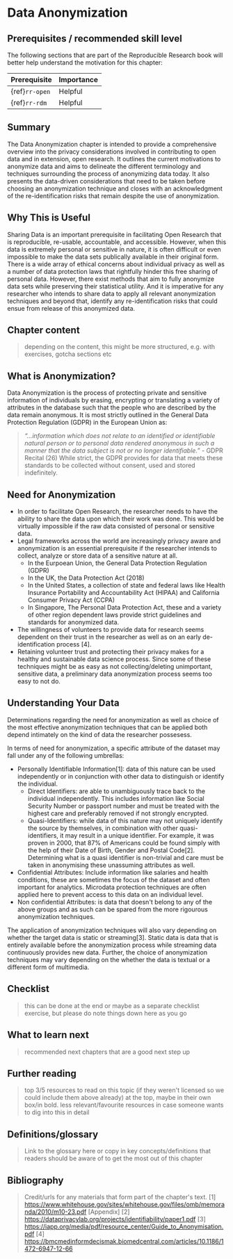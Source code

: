 # Data Anonymization

## Prerequisites / recommended skill level
The following sections that are part of the Reproducible Research book will better help understand the motivation for this chapter:

| Prerequisite | Importance |
| -------------|----------|
| {ref}`rr-open`| Helpful |
| {ref}`rr-rdm` | Helpful |
## Summary
The Data Anonymization chapter is intended to provide a comprehensive overview into the privacy considerations involved in contributing to open data and in extension, open research. It outlines the current motivations to anonymize data and aims to delineate the different terminology and techniques surrounding the process of anonymizing data today. It also presents the data-driven considerations that need to be taken before choosing an anonymization technique and closes with an acknowledgment of the re-identification risks that remain despite the use of anonymization. 

## Why This is Useful
Sharing Data is an important prerequisite in facilitating Open Research that is reproducible, re-usable, accountable, and accessible. However, when this data is extremely personal or sensitive in nature, it is often difficult or even impossible to make the data sets publically available in their original form. There is a wide array of ethical concerns about individual privacy as well as a number of data protection laws that rightfully hinder this free sharing of personal data. However, there exist methods that aim to fully anonymize data sets while preserving their statistical utility. And it is imperative for any researcher who intends to share data to apply all relevant anonymization techniques and beyond that, identify any re-identification risks that could ensue from release of this anonymized data.   

## Chapter content
> depending on the content, this might be more structured, e.g. with exercises, gotcha sections etc

## What is Anonymization?
Data Anonymization is the process of protecting private and sensitive information of individuals by erasing, encrypting or translating a variety of attributes in the database such that the people who are described by the data remain anonymous. It is most strictly outlined in the General Data Protection Regulation (GDPR) in the European Union as:
>_“…information which does not relate to an identified or identifiable natural person or to personal data rendered anonymous in such a manner that the data subject is not or no longer identifiable.”_ - GDPR Recital (26)
While strict, the GDPR provides for data that meets these standards to be collected without consent, used and stored indefinitely.

## Need for Anonymization
* In order to facilitate Open Research, the researcher needs to have the ability to share the data upon which their work was done. This would be virtually impossible if the raw data consisted of personal or sensitive data.
* Legal frameworks across the world are increasingly privacy aware and anonymization is an essential prerequisite if the researcher intends to collect, analyze or store data of a sensitive nature at all.
  * In the Eurpoean Union, the General Data Protection Regulation (GDPR)
  * In the UK, the Data Protection Act (2018)
  * In the United States, a collection of state and federal laws like Health Insurance Portability and Accountability Act (HIPAA) and California Consumer Privacy Act (CCPA)
  * In Singapore, The Personal Data Protection Act,
  these and a variety of other region dependent laws provide strict guidelines and standards for anonymized data.
* The willingness of volunteers to provide data for research seems dependent on their trust in the researcher as well as on an early de-identification process [4]. 
* Retaining volunteer trust and protecting their privacy makes for a healthy and sustainable data science process. Since some of these techniques might be as easy as not collecting/deleting unimportant, sensitive data, a preliminary data anonymization process seems too easy to not do. 

## Understanding Your Data
Determinations regarding the need for anonymization as well as choice of the most effective anonymization techniques that can be applied both depend intimately on the kind of data the researcher possesess.

In terms of need for anonymization, a specific attribute of the dataset may fall under any of the following umbrellas:
* Personally Identifiable Information[1]: data of this nature can be used independently or in conjunction with other data to distinguish or identify the individual. 
  * Direct Identifiers: are able to unambiguously trace back to the individual independently. This includes information like Social Security Number or passport number and must be treated with the highest care and preferably removed if not strongly encrypted.
  * Quasi-Identifiers: while data of this nature may not uniquely identify the source by themselves, in combination with other quasi-identifiers, it may result in a unique identifier. For example, it was proven in 2000, that 87% of Americans could be found simply with the help of their Date of Birth, Gender and Postal Code[2]. Determining what is a quasi identifier is non-trivial and care must be taken in anonymising these unassuming attributes as well.
* Confidential Attributes: Include information like salaries and health conditions, these are sometimes the focus of the dataset and often important for analytics. Microdata protection techniques are often applied here to prevent access to this data on an individual level.
* Non confidential Attributes: is data that doesn't belong to any of the above groups and as such can be spared from the more rigourous anonymization techniques.

The application of anonymization techniques will also vary depending on whether the target data is static or streaming[3]. Static data is data that is entirely available before the anonymization process while streaming data continuously provides new data. Further, the choice of anonymization techniques may vary depending on the whether the data is textual or a different form of multimedia.

## Checklist
> this can be done at the end or maybe as a separate checklist exercise, but please do note things down here as you go

## What to learn next
> recommended next chapters that are a good next step up

## Further reading
> top 3/5 resources to read on this topic (if they weren't licensed so we could include them above already) at the top, maybe in their own box/in bold.
> less relevant/favourite resources in case someone wants to dig into this in detail

## Definitions/glossary
> Link to the glossary here or copy in key concepts/definitions that readers should be aware of to get the most out of this chapter

## Bibliography
> Credit/urls for any materials that form part of the chapter's text.
[1] https://www.whitehouse.gov/sites/whitehouse.gov/files/omb/memoranda/2010/m10-23.pdf [Appendix]
[2] https://dataprivacylab.org/projects/identifiability/paper1.pdf
[3] https://iapp.org/media/pdf/resource_center/Guide_to_Anonymisation.pdf
[4] https://bmcmedinformdecismak.biomedcentral.com/articles/10.1186/1472-6947-12-66

  
